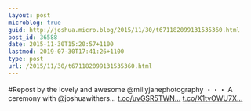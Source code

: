 ```yaml
---
layout: post
microblog: true
guid: http://joshua.micro.blog/2015/11/30/t671182099131535360.html
post_id: 36588
date: 2015-11-30T15:20:57+1100
lastmod: 2019-07-30T17:41:26+1100
type: post
url: /2015/11/30/t671182099131535360.html
---
```

#Repost by the lovely and awesome @millyjanephotography
・・・
A ceremony with @joshuawithers… [t.co/uvGSR5TWN...](https://t.co/uvGSR5TWNR) [t.co/X1tvOWU7X...](https://t.co/X1tvOWU7X4)
